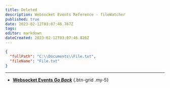 ```yaml
---
title: Deleted
description: Websocket Events Reference - fileWatcher
published: true
date: 2023-02-12T03:07:48.767Z
tags: 
editor: markdown
dateCreated: 2023-02-12T03:07:46.826Z
---
```


```json
{
  "fullPath": "C:\\Documents\\File.txt",
  "fileName": "File.txt"
}
```

---

- [<i class="mdi mdi-chevron-left"></i>**Websocket Events *Go Back***](/Servers-Clients/WebSocket-Server/Events)
{.btn-grid .my-5}